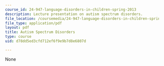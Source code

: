 ```yaml
---
course_id: 24-947-language-disorders-in-children-spring-2013
description: Lecture presentation on autism spectrum disorders.
file_location: /coursemedia/24-947-language-disorders-in-children-spring-2013/d78dd5ed3cfd712ef6f9e9b7d8e6807d_MIT24_947S13_AutsmSptmDis.pdf
file_type: application/pdf
layout: pdf
title: Autism Spectrum Disorders
type: course
uid: d78dd5ed3cfd712ef6f9e9b7d8e6807d

---
```

None